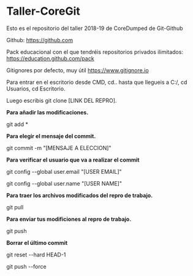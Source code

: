# Taller-CoreGit
Esto es el repositorio del taller 2018-19 de CoreDumped de Git-Github


Github:
https://github.com

Pack educacional con el que tendréis repositorios privados ilimitados:
https://education.github.com/pack

Gitignores por defecto, muy útil
https://www.gitignore.io

Para entrar en el escritorio desde CMD, cd.. hasta que llegueis a C:/, cd Usuarios, cd Escritorio.

Luego escribis git clone [LINK DEL REPRO].


**Para añadir las modificaciones.**



git add *     

__Para elegir el mensaje del commit.__



git commit -m "[MENSAJE A ELECCION]"    

**Para verificar el usuario que va a realizar el commit**



git config --global user.email "[USER EMAIL]"

git config --global user.name "[USER NAME]"    

__Para traer los archivos modificados del repro de trabajo.__



git pull    


**Para enviar tus modificiones al repro de trabajo.**



git push    

**Borrar el último commit**

git reset --hard HEAD-1

git push --force

